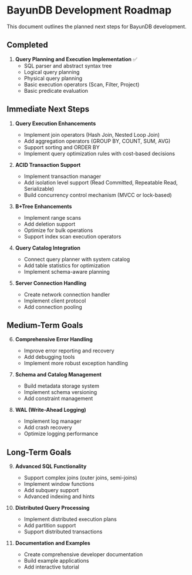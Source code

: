 # BayunDB Development Roadmap

This document outlines the planned next steps for BayunDB development.

## Completed

1. **Query Planning and Execution Implementation** ✅
   - SQL parser and abstract syntax tree
   - Logical query planning
   - Physical query planning
   - Basic execution operators (Scan, Filter, Project)
   - Basic predicate evaluation

## Immediate Next Steps

1. **Query Execution Enhancements**
   - Implement join operators (Hash Join, Nested Loop Join)
   - Add aggregation operators (GROUP BY, COUNT, SUM, AVG)
   - Support sorting and ORDER BY
   - Implement query optimization rules with cost-based decisions

2. **ACID Transaction Support**
   - Implement transaction manager
   - Add isolation level support (Read Committed, Repeatable Read, Serializable)
   - Build concurrency control mechanism (MVCC or lock-based)

3. **B+Tree Enhancements**
   - Implement range scans
   - Add deletion support
   - Optimize for bulk operations
   - Support index scan execution operators

4. **Query Catalog Integration**
   - Connect query planner with system catalog
   - Add table statistics for optimization
   - Implement schema-aware planning

5. **Server Connection Handling**
   - Create network connection handler
   - Implement client protocol
   - Add connection pooling

## Medium-Term Goals

6. **Comprehensive Error Handling**
   - Improve error reporting and recovery
   - Add debugging tools
   - Implement more robust exception handling

7. **Schema and Catalog Management**
   - Build metadata storage system
   - Implement schema versioning
   - Add constraint management

8. **WAL (Write-Ahead Logging)**
   - Implement log manager
   - Add crash recovery
   - Optimize logging performance

## Long-Term Goals

9. **Advanced SQL Functionality**
   - Support complex joins (outer joins, semi-joins)
   - Implement window functions
   - Add subquery support
   - Advanced indexing and hints

10. **Distributed Query Processing**
    - Implement distributed execution plans
    - Add partition support
    - Support distributed transactions

11. **Documentation and Examples**
    - Create comprehensive developer documentation
    - Build example applications
    - Add interactive tutorial 